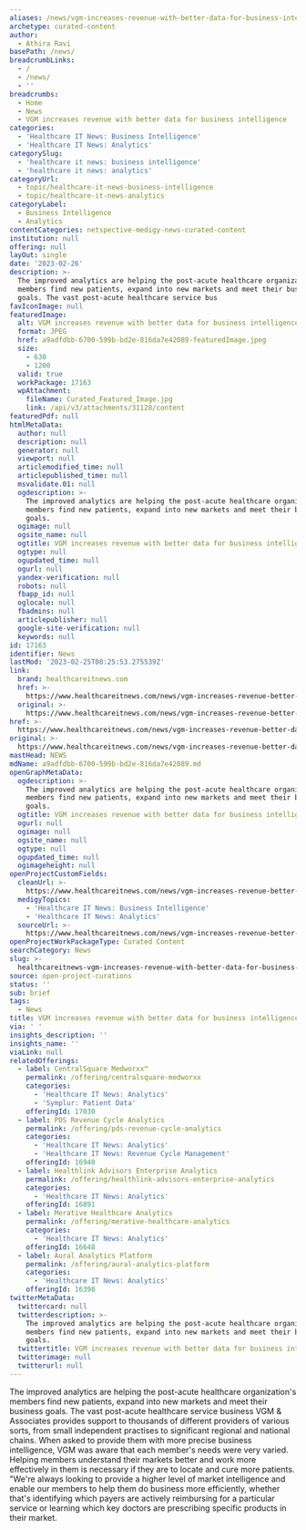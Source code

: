 ```yaml
---
aliases: /news/vgm-increases-revenue-with-better-data-for-business-intelligence
archetype: curated-content
author:
  - Athira Ravi
basePath: /news/
breadcrumbLinks:
  - /
  - /news/
  - ''
breadcrumbs:
  - Home
  - News
  - VGM increases revenue with better data for business intelligence
categories:
  - 'Healthcare IT News: Business Intelligence'
  - 'Healthcare IT News: Analytics'
categorySlug:
  - 'healthcare it news: business intelligence'
  - 'healthcare it news: analytics'
categoryUrl:
  - topic/healthcare-it-news-business-intelligence
  - topic/healthcare-it-news-analytics
categoryLabel:
  - Business Intelligence
  - Analytics
contentCategories: netspective-medigy-news-curated-content
institution: null
offering: null
layOut: single
date: '2023-02-26'
description: >-
  The improved analytics are helping the post-acute healthcare organization's
  members find new patients, expand into new markets and meet their business
  goals. The vast post-acute healthcare service bus
favIconImage: null
featuredImage:
  alt: VGM increases revenue with better data for business intelligence
  format: JPEG
  href: a9adfdbb-6700-599b-bd2e-816da7e42089-featuredImage.jpeg
  size:
    - 630
    - 1200
  valid: true
  workPackage: 17163
  wpAttachment:
    fileName: Curated_Featured_Image.jpg
    link: /api/v3/attachments/31128/content
featuredPdf: null
htmlMetaData:
  author: null
  description: null
  generator: null
  viewport: null
  articlemodified_time: null
  articlepublished_time: null
  msvalidate.01: null
  ogdescription: >-
    The improved analytics are helping the post-acute healthcare organization's
    members find new patients, expand into new markets and meet their business
    goals.
  ogimage: null
  ogsite_name: null
  ogtitle: VGM increases revenue with better data for business intelligence
  ogtype: null
  ogupdated_time: null
  ogurl: null
  yandex-verification: null
  robots: null
  fbapp_id: null
  oglocale: null
  fbadmins: null
  articlepublisher: null
  google-site-verification: null
  keywords: null
id: 17163
identifier: News
lastMod: '2023-02-25T08:25:53.275539Z'
link:
  brand: healthcareitnews.com
  href: >-
    https://www.healthcareitnews.com/news/vgm-increases-revenue-better-data-business-intelligence
  original: >-
    https://www.healthcareitnews.com/news/vgm-increases-revenue-better-data-business-intelligence
href: >-
  https://www.healthcareitnews.com/news/vgm-increases-revenue-better-data-business-intelligence
original: >-
  https://www.healthcareitnews.com/news/vgm-increases-revenue-better-data-business-intelligence
mastHead: NEWS
mdName: a9adfdbb-6700-599b-bd2e-816da7e42089.md
openGraphMetaData:
  ogdescription: >-
    The improved analytics are helping the post-acute healthcare organization's
    members find new patients, expand into new markets and meet their business
    goals.
  ogtitle: VGM increases revenue with better data for business intelligence
  ogurl: null
  ogimage: null
  ogsite_name: null
  ogtype: null
  ogupdated_time: null
  ogimageheight: null
openProjectCustomFields:
  cleanUrl: >-
    https://www.healthcareitnews.com/news/vgm-increases-revenue-better-data-business-intelligence
  medigyTopics:
    - 'Healthcare IT News: Business Intelligence'
    - 'Healthcare IT News: Analytics'
  sourceUrl: >-
    https://www.healthcareitnews.com/news/vgm-increases-revenue-better-data-business-intelligence
openProjectWorkPackageType: Curated Content
searchCategory: News
slug: >-
  healthcareitnews-vgm-increases-revenue-with-better-data-for-business-intelligence
source: open-project-curations
status: ''
sub: brief
tags:
  - News
title: VGM increases revenue with better data for business intelligence
via: ' '
insights_description: ''
insights_name: ''
viaLink: null
relatedOfferings:
  - label: CentralSquare Medworxx™
    permalink: /offering/centralsquare-medworxx
    categories:
      - 'Healthcare IT News: Analytics'
      - 'Symplur: Patient Data'
    offeringId: 17030
  - label: PDS Revenue Cycle Analytics
    permalink: /offering/pds-revenue-cycle-analytics
    categories:
      - 'Healthcare IT News: Analytics'
      - 'Healthcare IT News: Revenue Cycle Management'
    offeringId: 16940
  - label: Healthlink Advisors Enterprise Analytics
    permalink: /offering/healthlink-advisors-enterprise-analytics
    categories:
      - 'Healthcare IT News: Analytics'
    offeringId: 16891
  - label: Merative Healthcare Analytics
    permalink: /offering/merative-healthcare-analytics
    categories:
      - 'Healthcare IT News: Analytics'
    offeringId: 16648
  - label: Aural Analytics Platform
    permalink: /offering/aural-analytics-platform
    categories:
      - 'Healthcare IT News: Analytics'
    offeringId: 16398
twitterMetaData:
  twittercard: null
  twitterdescription: >-
    The improved analytics are helping the post-acute healthcare organization's
    members find new patients, expand into new markets and meet their business
    goals.
  twittertitle: VGM increases revenue with better data for business intelligence
  twitterimage: null
  twitterurl: null
---
```

<p>The improved analytics are helping the post-acute healthcare organization's members find new patients, expand into new markets and meet their business goals. The vast post-acute healthcare service business VGM &amp; Associates provides support to thousands of different providers of various sorts, from small independent practises to significant regional and national chains. When asked to provide them with more precise business intelligence, VGM was aware that each member's needs were very varied. Helping members understand their markets better and work more effectively in them is necessary if they are to locate and cure more patients. "We're always looking to provide a higher level of market intelligence and enable our members to help them do business more efficiently, whether that's identifying which payers are actively reimbursing for a particular service or learning which key doctors are prescribing specific products in their market.</p>